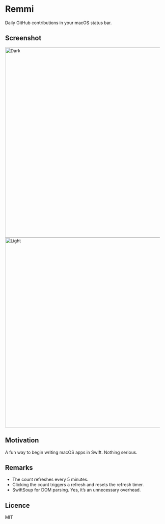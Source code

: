 # Remmi

Daily GitHub contributions in your macOS status bar.

## Screenshot

<img width="618" alt="Dark" src="https://user-images.githubusercontent.com/7033377/98924508-332aa980-24d5-11eb-8844-c8b99be3cacd.png">
<img width="618" alt="Light" src="https://user-images.githubusercontent.com/7033377/98924512-34f46d00-24d5-11eb-9234-95bb2d1ac588.png">

## Motivation

A fun way to begin writing macOS apps in Swift. Nothing serious.

## Remarks

- The count refreshes every 5 minutes.
- Clicking the count triggers a refresh and resets the refresh timer.
- SwiftSoup for DOM parsing. Yes, it’s an unnecessary overhead.

## Licence

MIT
